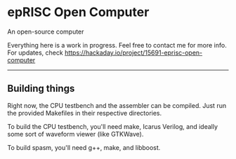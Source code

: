 # epRISC Open Computer
An open-source computer

Everything here is a work in progress. Feel free to contact me for more info.
For updates, check https://hackaday.io/project/15691-eprisc-open-computer

---

## Building things
Right now, the CPU testbench and the assembler can be compiled. Just run the provided Makefiles in their respective directories.

To build the CPU testbench, you'll need make, Icarus Verilog, and ideally some sort of waveform viewer (like GTKWave).

To build spasm, you'll need g++, make, and libboost. 
